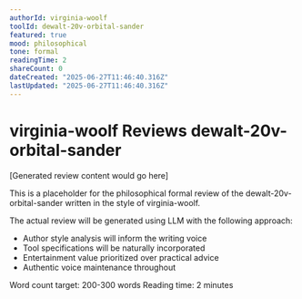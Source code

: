 ```yaml
---
authorId: virginia-woolf
toolId: dewalt-20v-orbital-sander
featured: true
mood: philosophical
tone: formal
readingTime: 2
shareCount: 0
dateCreated: "2025-06-27T11:46:40.316Z"
lastUpdated: "2025-06-27T11:46:40.316Z"
---
```


# virginia-woolf Reviews dewalt-20v-orbital-sander

[Generated review content would go here]

This is a placeholder for the philosophical formal review of the dewalt-20v-orbital-sander written in the style of virginia-woolf.

The actual review will be generated using LLM with the following approach:

- Author style analysis will inform the writing voice
- Tool specifications will be naturally incorporated
- Entertainment value prioritized over practical advice
- Authentic voice maintenance throughout

Word count target: 200-300 words
Reading time: 2 minutes
